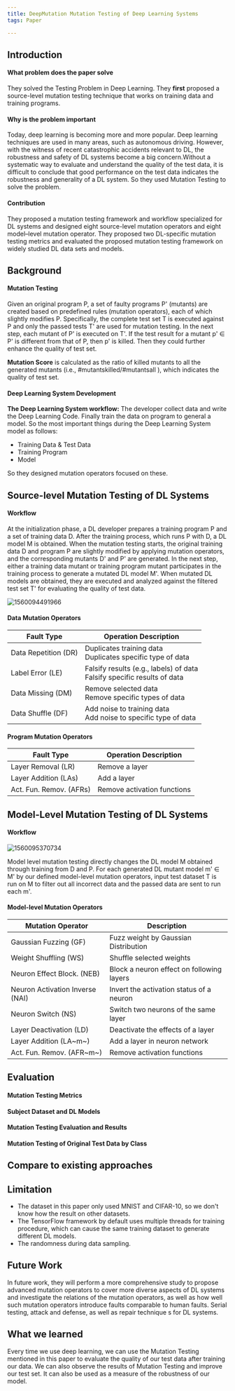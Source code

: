 ```yaml
---
title: DeepMutation Mutation Testing of Deep Learning Systems
tags: Paper

---
```



## Introduction

#### What problem does the paper solve

They solved the Testing Problem in Deep Learning. They **first** proposed a source-level mutation testing technique that works on training data and training programs.  

#### Why is the problem important

Today, deep learning is becoming more and more popular. Deep learning techniques are used in many areas, such as autonomous driving. However, with the witness of recent catastrophic accidents relevant to DL, the robustness and safety of DL systems become a big concern.Without a systematic way to evaluate and understand the quality of the test data, it is difficult to conclude that good performance on the test data indicates the robustness and generality of a DL system. So they used Mutation Testing to solve the problem.

#### Contribution

They proposed a mutation testing framework and workflow specialized for DL systems and designed eight source-level mutation operators and eight model–level mutation operator. They proposed two DL-specific mutation testing metrics and evaluated the proposed mutation testing framework on widely studied DL data sets and models.

## Background

#### Mutation Testing

Given an original program P, a set of faulty programs P' (mutants) are created based on predefined rules (mutation operators), each of which slightly modifies P. Specifically, the complete test set T is executed against P and only the passed tests T' are used for mutation testing. In the next step, each mutant of P' is executed on T'. If the test result for a mutant p' ∈ P' is different from that of P,  then p' is killed.  Then they could further enhance the quality of test set. 

**Mutation Score** is calculated as the ratio of killed mutants to all the generated mutants (i.e., #mutantskilled/#mutantsall ), which indicates the quality of test set.

#### Deep Learning System Development

**The Deep Learning System workflow:**  The developer collect data and write the Deep Learning Code. Finally train the data on program to general a model. So the most important things during the Deep Learning System model as follows:

- Training Data & Test Data
- Training Program
- Model

So they designed mutation operators focused on these.

## Source-level Mutation Testing of DL Systems

#### Workflow

At the initialization phase, a DL developer prepares a training program P and a set of training data D. After the training process, which runs P with D, a DL model M is obtained. When the mutation testing starts, the original training data D and program P are slightly modified by applying mutation operators, and the corresponding mutants D' and P' are generated. In the next step, either a training data mutant or training program mutant participates in the training process to generate a mutated DL model M'. When mutated DL models are obtained, they are executed and analyzed against the filtered test set T' for evaluating the quality of test data. 

![1560094491966](../../../assets/DM1.png)

#### Data Mutation Operators

| Fault Type           | Operation Description                                        |
| -------------------- | ------------------------------------------------------------ |
| Data Repetition (DR) | Duplicates training data<br />Duplicates specific type of data |
| Label Error (LE)     | Falsify results (e.g., labels) of data<br />Falsify specific results of data |
| Data Missing (DM)    | Remove selected data<br />Remove specific types of data      |
| Data Shuffle (DF)    | Add noise to training data<br />Add noise to specific type of data |




#### Program Mutation Operators

| Fault Type           | Operation Description                                        |
| -------------------- | ------------------------------------------------------------ |
| Layer Removal (LR)   | Remove a layer |
| Layer Addition (LAs) | Add a layer |
| Act. Fun. Remov. (AFRs)    | Remove activation functions      |


## Model-Level Mutation Testing of DL Systems

#### Workflow

![1560095370734](../../../assets/DM2.png)

Model level mutation testing directly changes the DL model M obtained through training from D and P. For each generated DL mutant model m' ∈ M' by our defined model-level mutation operators, input test dataset T is run on M to filter out all incorrect data and the passed data are sent to run each m'.

#### Model-level Mutation Operators

| Mutation Operator               | Description                               |
| ------------------------------- | ----------------------------------------- |
| Gaussian Fuzzing (GF)           | Fuzz weight by Gaussian Distribution      |
| Weight Shuffling (WS)           | Shuffle selected weights                  |
| Neuron Effect Block. (NEB)      | Block a neuron effect on following layers |
| Neuron Activation Inverse (NAI) | Invert the activation status of a neuron  |
| Neuron Switch (NS)              | Switch two neurons of the same layer      |
| Layer Deactivation (LD)         | Deactivate the effects of a layer         |
| Layer Addition (LA~m~)          | Add a layer in neuron network             |
| Act. Fun. Remov. (AFR~m~)       | Remove activation functions               |



## Evaluation

#### Mutation Testing Metrics

#### Subject Dataset and DL Models

#### Mutation Testing Evaluation and Results

#### Mutation Testing of Original Test Data by Class





## Compare to existing approaches

## Limitation

- The dataset in this paper only used MNIST and CIFAR-10, so we don't know how the result on other datasets. 
- The TensorFlow framework by default uses multiple threads for training procedure, which can cause the same training dataset to generate different DL models.
- The randomness during data sampling.

## Future Work

In future work, they will perform a more comprehensive study to propose advanced mutation operators to cover more diverse aspects of DL systems and investigate the relations of the mutation operators, as well as how well such mutation operators introduce faults comparable to human faults. Serial testing, attack and defense, as well as repair technique s for DL systems.

## What we learned

Every time we use deep learning, we can use the Mutation Testing mentioned in this paper to evaluate the quality of our test data after training our data. We can also observe the results of Mutation Testing and improve our test set. It can also be used as a measure of the robustness of our model.